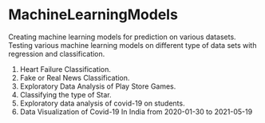 # MachineLearningModels
Creating machine learning models for prediction on various datasets. 
Testing various machine learning models on different type of data sets
with regression and classification.
1. Heart Failure Classification.
2. Fake or Real News Classification.
3. Exploratory Data Analysis of Play Store Games.
4. Classifying the type of Star.
5. Exploratory data analysis of covid-19 on students.
6. Data Visualization of Covid-19 In India from 2020-01-30 to 2021-05-19
